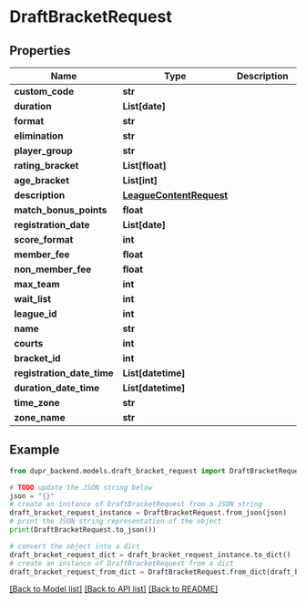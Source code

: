# DraftBracketRequest


## Properties

Name | Type | Description | Notes
------------ | ------------- | ------------- | -------------
**custom_code** | **str** |  | [optional] 
**duration** | **List[date]** |  | [optional] 
**format** | **str** |  | [optional] 
**elimination** | **str** |  | [optional] 
**player_group** | **str** |  | [optional] 
**rating_bracket** | **List[float]** |  | [optional] 
**age_bracket** | **List[int]** |  | [optional] 
**description** | [**LeagueContentRequest**](LeagueContentRequest.md) |  | [optional] 
**match_bonus_points** | **float** |  | [optional] 
**registration_date** | **List[date]** |  | [optional] 
**score_format** | **int** |  | [optional] 
**member_fee** | **float** |  | [optional] 
**non_member_fee** | **float** |  | [optional] 
**max_team** | **int** |  | [optional] 
**wait_list** | **int** |  | [optional] 
**league_id** | **int** |  | [optional] 
**name** | **str** |  | [optional] 
**courts** | **int** |  | [optional] 
**bracket_id** | **int** |  | 
**registration_date_time** | **List[datetime]** |  | [optional] 
**duration_date_time** | **List[datetime]** |  | [optional] 
**time_zone** | **str** |  | [optional] 
**zone_name** | **str** |  | [optional] 

## Example

```python
from dupr_backend.models.draft_bracket_request import DraftBracketRequest

# TODO update the JSON string below
json = "{}"
# create an instance of DraftBracketRequest from a JSON string
draft_bracket_request_instance = DraftBracketRequest.from_json(json)
# print the JSON string representation of the object
print(DraftBracketRequest.to_json())

# convert the object into a dict
draft_bracket_request_dict = draft_bracket_request_instance.to_dict()
# create an instance of DraftBracketRequest from a dict
draft_bracket_request_from_dict = DraftBracketRequest.from_dict(draft_bracket_request_dict)
```
[[Back to Model list]](../README.md#documentation-for-models) [[Back to API list]](../README.md#documentation-for-api-endpoints) [[Back to README]](../README.md)


